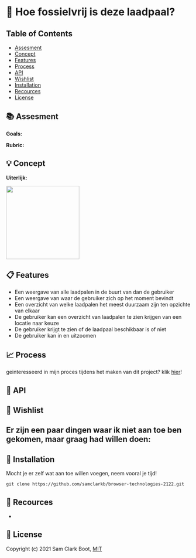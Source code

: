 # 🔋 Hoe fossielvrij is deze laadpaal? 

## Table of Contents 
* [Assesment](https://github.com/samclarkb/hoe-fossielvrij-is-deze-laadpaal#books-assessment)
* [Concept](https://github.com/samclarkb/hoe-fossielvrij-is-deze-laadpaal#bulb-concept)
* [Features](https://github.com/samclarkb/hoe-fossielvrij-is-deze-laadpaal#clipboard-Features)
* [Process](https://github.com/samclarkb/hoe-fossielvrij-is-deze-laadpaal#chart_with_upwards_trend-process)
* [API](https://github.com/samclarkb/hoe-fossielvrij-is-deze-laadpaal#repeat-API)
* [Wishlist](https://github.com/samclarkb/hoe-fossielvrij-is-deze-laadpaal#memo-wishlist)
* [Installation](https://github.com/samclarkb/hoe-fossielvrij-is-deze-laadpaal#wrench-installation)
* [Recources](https://github.com/samclarkb/hoe-fossielvrij-is-deze-laadpaal#mag_right-recources)
* [License](https://github.com/samclarkb/hoe-fossielvrij-is-deze-laadpaal2#bookmark-license)

## :books: Assesment 


**Goals:** 


**Rubric:** 



## :bulb: Concept




**Uiterlijk:**

<img src='https://github.com/samclarkb/hoe-fossielvrij-is-deze-laadpaal/blob/main/public/images/finalGif.gif' width='200px' />

## :clipboard: Features
- Een weergave van alle laadpalen in de buurt van dan de gebruiker
- Een weergave van waar de gebruiker zich op het moment bevindt 
- Een overzicht van welke laadpalen het meest duurzaam zijn ten opzichte van elkaar
- De gebruiker kan een overzicht van laadpalen te zien krijgen van een locatie naar keuze
- De gebruiker krijgt te zien of de laadpaal beschikbaar is of niet
- De gebruiker kan in en uitzoomen 
 

## :chart_with_upwards_trend: Process

geinteresseerd in mijn proces tijdens het maken van dit project? klik [hier](https://github.com/samclarkb/real-time-web-2122/wiki/Process)! 

## :repeat: API


## :memo: Wishlist
Er zijn een paar dingen waar ik niet aan toe ben gekomen, maar graag had willen doen:
-


## :wrench: Installation

Mocht je er zelf wat aan toe willen voegen, neem vooral je tijd! 

``` git clone https://github.com/samclarkb/browser-technologies-2122.git ```

## :mag_right: Recources 
- 

## :bookmark: License 
Copyright (c) 2021 Sam Clark Boot, [MIT](https://github.com/samclarkb/hoe-fossielvrij-is-deze-laadpaal/blob/main/LICENSE)

